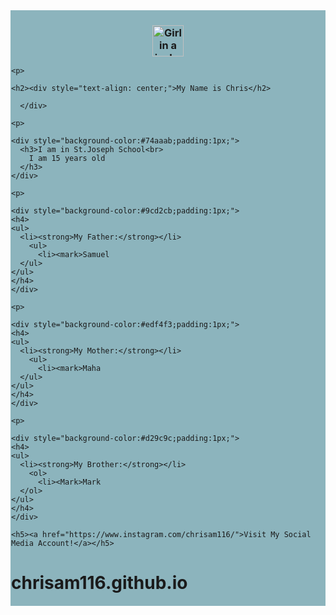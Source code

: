 <div style="background-color:#8cb4bd;padding:1px;">
    <h3> <div style="text-align: center;">
      <img src="https://lh3.googleusercontent.com/a/AEdFTp4pzb3QwDdfzikLxA0xoUQxXFRWS9tPTzV6O-q_=s40-p" alt="Girl in a jacket" width="50" height="50"></h3>
      
    <p>
    
    <h2><div style="text-align: center;">My Name is Chris</h2>
      
      </div>
      
    <p>
      
    <div style="background-color:#74aaab;padding:1px;">
      <h3>I am in St.Joseph School<br>
        I am 15 years old
      </h3>
    </div>
      
    <p>
      
    <div style="background-color:#9cd2cb;padding:1px;">
    <h4>
    <ul>
      <li><strong>My Father:</strong></li>
        <ul>
          <li><mark>Samuel
      </ul>
    </ul>
    </h4>
    </div>
      
    <p>
    
    <div style="background-color:#edf4f3;padding:1px;">
    <h4>
    <ul>
      <li><strong>My Mother:</strong></li>
        <ul>
          <li><mark>Maha
      </ul>
    </ul>
    </h4>
    </div>
      
    <p>
    
    <div style="background-color:#d29c9c;padding:1px;">
    <h4>
    <ul>
      <li><strong>My Brother:</strong></li>
        <ol>
          <li><Mark>Mark
      </ol>
    </ul>
    </h4>
    </div>
    
    <h5><a href="https://www.instagram.com/chrisam116/">Visit My Social Media Account!</a></h5>
# chrisam116.github.io
